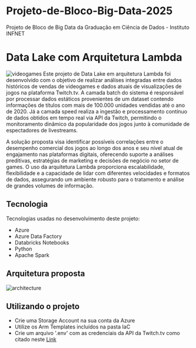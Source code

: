 # Projeto-de-Bloco-Big-Data-2025
Projeto de Bloco de Big Data da Graduação em Ciência de Dados - Instituto INFNET

# Data Lake com Arquitetura Lambda
![videogames](https://github.com/user-attachments/assets/40027e9c-d885-46e9-b008-f47f40ff6703)
Este projeto de Data Lake em arquitetura Lambda foi desenvolvido com o objetivo de realizar análises integradas entre dados históricos de vendas de videogames e dados atuais de visualizações de jogos na plataforma Twitch.tv. A camada batch do sistema é responsável por processar dados estáticos provenientes de um dataset contendo informações de títulos com mais de 100.000 unidades vendidas até o ano de 2020. Já a camada speed realiza a ingestão e processamento contínuo de dados obtidos em tempo real via API da Twitch, permitindo o monitoramento dinâmico da popularidade dos jogos junto à comunidade de espectadores de livestreams.

A solução proposta visa identificar possíveis correlações entre o desempenho comercial dos jogos ao longo dos anos e seu nível atual de engajamento nas plataformas digitais, oferecendo suporte a análises preditivas, estratégias de marketing e decisões de negócio no setor de games. O uso da arquitetura Lambda proporciona escalabilidade, flexibilidade e a capacidade de lidar com diferentes velocidades e formatos de dados, assegurando um ambiente robusto para o tratamento e análise de grandes volumes de informação.

## Tecnologia
Tecnologias usadas no desenvolvimento deste projeto:
- Azure
- Azure Data Factory
- Databricks Notebooks
- Python
- Apache Spark

## Arquitetura proposta
![architecture](https://github.com/user-attachments/assets/e7771180-3e5c-467d-a25d-e354e99b8699)


## Utilizando o projeto
- Crie uma Storage Account na sua conta da Azure
- Utilize os Arm Templates incluídos na pasta IaC
- Crie um arquivo '.env' com as credenciais da API da Twitch.tv como citado neste [Link](https://dev.twitch.tv/docs/authentication/)
